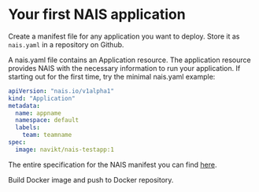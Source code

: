 # Your first NAIS application

Create a manifest file for any application you want to deploy. Store it as `nais.yaml` in a repository on Github.

A nais.yaml file contains an Application resource. The application resource provides NAIS with the necessary information to run your application. If starting out for the first time, try the minimal nais.yaml example:

```yaml
apiVersion: "nais.io/v1alpha1"
kind: "Application"
metadata:
  name: appname
  namespace: default
  labels:
    team: teamname
spec:
  image: navikt/nais-testapp:1
```

The entire specification for the NAIS manifest you can find [here](https://github.com/nais/doc/tree/6b83252d1028906af09fbfdb0a25cb3c3e07a3c4/basics/in-depth/nais-manifest.md).

Build Docker image and push to Docker repository.

